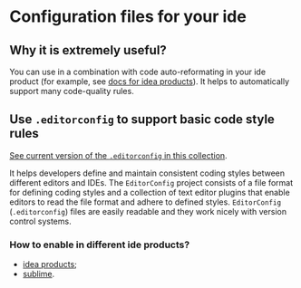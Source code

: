 # Configuration files for your ide

## Why it is extremely useful?
You can use in a combination with code auto-reformating in your ide product (for example, see [docs for idea products](https://www.jetbrains.com/help/clion/reformatting-source-code.html)).
It helps to automatically support many code-quality rules.

## Use `.editorconfig` to support basic code style rules
[See current version of the `.editorconfig` in this collection](/editor/.editorconfig).

It helps developers define and maintain consistent coding styles between different editors and IDEs.
The `EditorConfig` project consists of a file format for defining coding styles and a collection of text editor plugins that enable editors to read the file format and adhere to defined styles.
`EditorConfig` (`.editorconfig`) files are easily readable and they work nicely with version control systems. 

### How to enable in different ide products?
- [idea products](https://www.jetbrains.com/help/idea/configuring-code-style.html#editorconfig);
- [sublime](https://github.com/sindresorhus/editorconfig-sublime).

